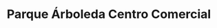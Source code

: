 ---
title: "Parque Árboleda Centro Comercial"
url: /pereira/parque-arboleda-centro-comercial/
shop: centro comercial
---